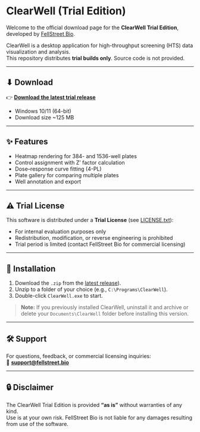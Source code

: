 # ClearWell (Trial Edition)

Welcome to the official download page for the **ClearWell Trial Edition**, developed by [FellStreet Bio](https://fellstreet.bio).

ClearWell is a desktop application for high-throughput screening (HTS) data visualization and analysis.  
This repository distributes **trial builds only**. Source code is not provided.

---

## ⬇ Download

👉 [**Download the latest trial release**](https://github.com/FellStreet/ClearWell-Trial/releases/download/v1.0.24/ClearWell-1.0.24.zip)

- Windows 10/11 (64-bit)  
- Download size ~125 MB  

---

## ✨ Features

- Heatmap rendering for 384- and 1536-well plates  
- Control assignment with Z’ factor calculation  
- Dose–response curve fitting (4-PL)  
- Plate gallery for comparing multiple plates  
- Well annotation and export  

---

## ⚠️ Trial License

This software is distributed under a **Trial License** (see [LICENSE.txt](./LICENSE.txt)):  
- For internal evaluation purposes only  
- Redistribution, modification, or reverse engineering is prohibited  
- Trial period is limited (contact FellStreet Bio for commercial licensing)  

---

## 🚀 Installation

1. Download the `.zip` from the [latest release](https://github.com/FellStreet/ClearWell-Trial/releases/download/v1.0.24/ClearWell-1.0.24.zip)).  
2. Unzip to a folder of your choice (e.g., `C:\Programs\ClearWell`).  
3. Double-click `ClearWell.exe` to start.  

> **Note:** If you previously installed ClearWell, uninstall it and archive or delete your `Documents\ClearWell` folder before installing this version.

---

## 🛠 Support

For questions, feedback, or commercial licensing inquiries:  
📧 **support@fellstreet.bio**

---

## 🔒 Disclaimer

The ClearWell Trial Edition is provided **“as is”** without warranties of any kind.  
Use is at your own risk. FellStreet Bio is not liable for any damages resulting from use of the software.
